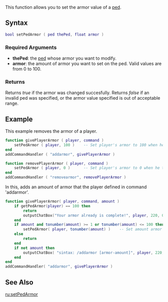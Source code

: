 This function allows you to set the armor value of a [ped](/ped.md "wikilink").

Syntax
------

``` lua
bool setPedArmor ( ped thePed, float armor )
```

### Required Arguments

-   **thePed**: the [ped](/ped.md "wikilink") whose armor you want to modify.
-   **armor**: the amount of armor you want to set on the ped. Valid values are from 0 to 100.

### Returns

Returns *true* if the armor was changed succesfully. Returns *false* if an invalid ped was specified, or the armor value specified is out of acceptable range.

Example
-------

This example removes the armor of a player.

``` lua
function givePlayerArmor ( player, command )
    setPedArmor ( player, 100 )    -- Set player's armor to 100 when he types the command 'addarmor'
end
addCommandHandler ( "addarmor", givePlayerArmor )

function removePlayerArmor ( player, command )
    setPedArmor ( player, 0 )      -- Set player's armor to 0 when he types the command 'removearmor'
end
addCommandHandler ( "removearmor", removePlayerArmor )
```

In this, adds an amount of armor that the player defined in command 'addarmor'.

``` lua
function givePlayerArmor( player, command, amount )
    if getPedArmor(player) == 100 then
        return
        outputChatBox("Your armor already is complete!", player, 220, 0, 0 ) -- Inform the player if your armor already is complete.
    end
    if amount and tonumber(amount) >= 1 or tonumber(amount) <= 100 then -- If amount is between 1 and 100.
        setPedArmor( player, tonumber(amount) )    -- Set amount armor that player chosen on the command.
    else
        return
    end
    if not amount then
        outputChatBox( "sintax: /addarmor [armor-amount]", player, 220, 0, 0 ) -- Inform the player if 'amount' argument is missing.
    end
end
addCommandHandler( "addarmor", givePlayerArmor )
```

See Also
--------

[ru:setPedArmor](/ru:setPedArmor.md "wikilink")
